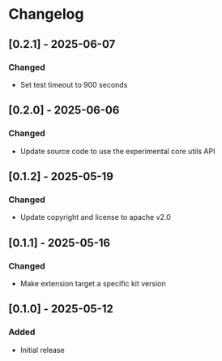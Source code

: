 # Changelog

## [0.2.1] - 2025-06-07
### Changed
- Set test timeout to 900 seconds

## [0.2.0] - 2025-06-06
### Changed
- Update source code to use the experimental core utils API

## [0.1.2] - 2025-05-19
### Changed
- Update copyright and license to apache v2.0

## [0.1.1] - 2025-05-16
### Changed
- Make extension target a specific kit version

## [0.1.0] - 2025-05-12
### Added
- Initial release
